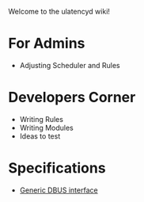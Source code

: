 Welcome to the ulatencyd wiki!

# For Admins
* Adjusting Scheduler and Rules

# Developers Corner
* Writing Rules
* Writing Modules
* Ideas to test

# Specifications
* [Generic DBUS interface](specs/dbus)